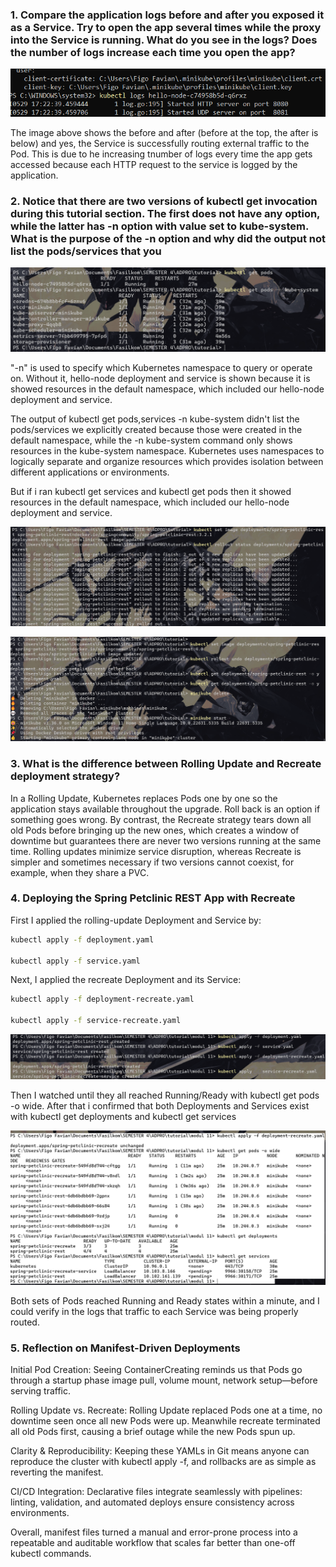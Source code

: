 ### 1. Compare the application logs before and after you exposed it as a Service. Try to open the app several times while the proxy into the Service is running. What do you see in the logs? Does the number of logs increase each time you open the app?

![alt text](image.png)

The image above shows the before and after (before at the top, the after is below) and yes, the Service is successfully routing external traffic to the Pod. This is due to he increasing tnumber of logs every time the app gets accessed because each HTTP request to the service is logged by the application.  

### 2. Notice that there are two versions of kubectl get invocation during this tutorial section. The first does not have any option, while the latter has -n option with value set to kube-system. What is the purpose of the -n option and why did the output not list the pods/services that you

![alt text](image-1.png)

"-n" is used to specify which Kubernetes namespace to query or operate on. Without it, hello-node deployment and service is shown because it is showed resources in the default namespace, which included our hello-node deployment and service. 

The output of kubectl get pods,services -n kube-system didn't list the pods/services we explicitly created because those were created in the default namespace, while the -n kube-system command only shows resources in the kube-system namespace. Kubernetes uses namespaces to logically separate and organize resources which provides isolation between different applications or environments.

But if i ran kubectl get services and kubectl get pods then it showed resources in the default namespace, which included our hello-node deployment and service.



![alt text](image-2.png)

![alt text](image-3.png)

### 3. What is the difference between Rolling Update and Recreate deployment strategy?

In a Rolling Update, Kubernetes replaces Pods one by one so the application stays available throughout the upgrade. Roll back is an option if something goes wrong. By contrast, the Recreate strategy tears down all old Pods before bringing up the new ones, which creates a window of downtime but guarantees there are never two versions running at the same time. Rolling updates minimize service disruption, whereas Recreate is simpler and sometimes necessary if two versions cannot coexist, for example, when they share a PVC.

### 4. Deploying the Spring Petclinic REST App with Recreate

First I applied the rolling-update Deployment and Service by:

```bash
kubectl apply -f deployment.yaml

kubectl apply -f service.yaml
```

Next, I applied the recreate Deployment and its Service:

```bash
kubectl apply -f deployment-recreate.yaml

kubectl apply -f service-recreate.yaml
```

![alt text](<Screenshot 2025-05-30 095008.png>)

Then I watched until they all reached Running/Ready with kubectl get pods -o wide. After that i confirmed that both Deployments and Services exist with kubectl get deployments and kubectl get services

![alt text](image-5.png)

Both sets of Pods reached Running and Ready states within a minute, and I could verify in the logs that traffic to each Service was being properly routed.

### 5. Reflection on Manifest-Driven Deployments

Initial Pod Creation: Seeing ContainerCreating reminds us that Pods go through a startup phase image pull, volume mount, network setup—before serving traffic. 

Rolling Update vs. Recreate: Rolling Update replaced Pods one at a time, no downtime seen once all new Pods were up. Meanwhile recreate terminated all old Pods first, causing a brief outage while the new Pods spun up.

Clarity & Reproducibility: Keeping these YAMLs in Git means anyone can reproduce the cluster with kubectl apply -f, and rollbacks are as simple as reverting the manifest.

CI/CD Integration: Declarative files integrate seamlessly with pipelines: linting, validation, and automated deploys ensure consistency across environments.

Overall, manifest files turned a manual and error-prone process into a repeatable and auditable workflow that scales far better than one-off kubectl commands.